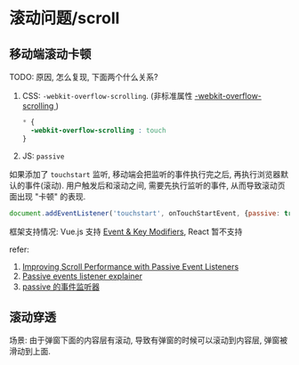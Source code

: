 # 滚动问题/scroll

## 移动端滚动卡顿

TODO: 原因, 怎么复现, 下面两个什么关系?

1. CSS: `-webkit-overflow-scrolling`. (非标准属性 [-webkit-overflow-scrolling
](https://developer.mozilla.org/en-US/docs/Web/CSS/-webkit-overflow-scrolling))

    ```css
    * {
      -webkit-overflow-scrolling : touch
    }
    ```

2. JS: `passive`

如果添加了 `touchstart` 监听, 移动端会把监听的事件执行完之后, 再执行浏览器默认的事件(滚动). 用户触发后和滚动之间, 需要先执行监听的事件, 从而导致滚动页面出现 "卡顿" 的表现.

```javascript
document.addEventListener('touchstart', onTouchStartEvent, {passive: true});
```

框架支持情况: Vue.js 支持 [Event & Key Modifiers](https://vuejs.org/v2/guide/render-function.html#Event-amp-Key-Modifiers), React 暂不支持 [](https://github.com/facebook/react/issues/6436)

refer:

1. [Improving Scroll Performance with Passive Event Listeners](https://developers.google.cn/web/updates/2016/06/passive-event-listeners)
2. [Passive events listener explainer](https://github.com/WICG/EventListenerOptions/blob/gh-pages/explainer.md)
3. [passive 的事件监听器](http://www.cnblogs.com/ziyunfei/p/5545439.html)

## 滚动穿透

场景: 由于弹窗下面的内容层有滚动, 导致有弹窗的时候可以滚动到内容层, 弹窗被滑动到上面.
